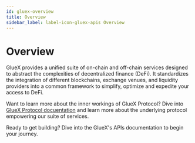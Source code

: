 ```yaml
---
id: gluex-overview
title: Overview
sidebar_label: label-icon-gluex-apis Overview
---
```


<head>
</head>

# Overview

GlueX provides a unified suite of on-chain and off-chain services designed to abstract the complexities of decentralized
finance (DeFi). It standardizes the integration of different blockchains, exchange venues, and liquidity providers into
a common framework to simplify, optimize and expedite your access to DeFi.

Want to learn more about the inner workings of GlueX Protocol? Dive into [GlueX Protocol docuentation](gluex-protocol/)
and learn more about the underlying protocol empowering our suite of services.&#x20;

Ready to get building? Dive into the GlueX's APIs documentation to begin your journey.
